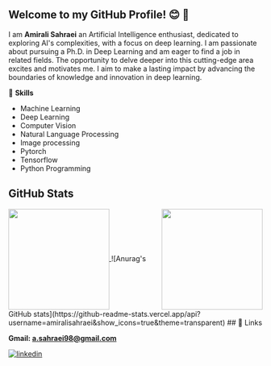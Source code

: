 ## **Welcome to my GitHub Profile!**  😊 👋

I am **Amirali Sahraei** an Artificial Intelligence enthusiast, dedicated to exploring AI's complexities, with a focus on deep learning. I am passionate about pursuing a Ph.D. in Deep Learning and am eager to find a job in related fields. The opportunity to delve deeper into this cutting-edge area excites and motivates me. I aim to make a lasting impact by advancing the boundaries of knowledge and innovation in deep learning.


💪 **Skills**

* Machine Learning
* Deep Learning
* Computer Vision
* Natural Language Processing
* Image processing
* Pytorch 
* Tensorflow
* Python Programming

## GitHub Stats
<a href="https://github.com/anuraghazra/github-readme-stats">
  <img height=200 align="center" src="https://github-readme-stats.vercel.app/api?username=amiralisahraei&theme=dark" />
</a> <a href="https://github.com/anuraghazra/convoychat">
  <img height=200 align="right" src="https://github-readme-stats.vercel.app/api/top-langs?username=amiralisahraei&layout=compact&langs_count=8&card_width=220&theme=dark" />
</a>
![Anurag's GitHub stats](https://github-readme-stats.vercel.app/api?username=amiralisahraei&show_icons=true&theme=transparent)
## 🔗 Links

 **Gmail: a.sahraei98@gmail.com**

  [![linkedin](https://img.shields.io/badge/linkedin-0A66C2?style=for-the-badge&logo=linkedin&logoColor=white)](www.linkedin.com/in/amirali-sahraei98/)


